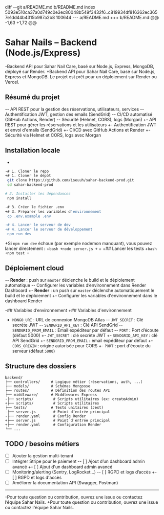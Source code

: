 diff --git a/README.md b/README.md
index 5093e510ca37a0d749c0e3ec80048b549f3432f6..c819934df816362ec3657e1dd44b4315b987a2b8 100644
--- a/README.md
+++ b/README.md
@@ -1,63 +1,72 @@
 # Sahar Nails – Backend (Node.js/Express)
 
-Backend API pour Sahar Nail Care, basé sur Node.js, Express, MongoDB, déployé sur Render.
+Backend API pour Sahar Nail Care, basé sur Node.js, Express et MongoDB. Le projet est prêt pour un déploiement sur Render ou Vercel.
 
 ## Résumé du projet
-- API REST pour la gestion des réservations, utilisateurs, services
-- Authentification JWT, gestion des emails (SendGrid)
-- CI/CD automatisé (GitHub Actions, Render)
-- Sécurité (Helmet, CORS), logs (Morgan)
+- API REST pour gérer les réservations et les utilisateurs
+- Authentification JWT et envoi d'emails (SendGrid)
+- CI/CD avec GitHub Actions et Render
+- Sécurité via Helmet et CORS, logs avec Morgan
 
 ## Installation locale
-
 ```bash
-# 1. Cloner le repo
+# 1. Cloner le dépôt
  git clone https://github.com/iseuuh/sahar-backend-prod.git
  cd sahar-backend-prod
 
 # 2. Installer les dépendances
  npm install
 
-# 3. Créer le fichier .env
+# 3. Préparer les variables d'environnement
  cp .env.example .env
 
-# 4. Lancer le serveur de dev
+# 4. Lancer le serveur de développement
  npm run dev
 ```
+Si `npm run dev` échoue (par exemple nodemon manquant), vous pouvez lancer directement :
+```bash
+node server.js
+```
+
+## Lancer les tests
+```bash
+npm test
+```
 
 ## Déploiement cloud
-- **Render** : push sur `master` déclenche le build et le déploiement automatique
-- Configurer les variables d’environnement dans Render Dashboard
+- **Render** : un push sur `master` déclenche automatiquement le build et le déploiement
+- Configurer les variables d'environnement dans le dashboard Render
 
-## Variables d’environnement
+## Variables d'environnement
 - `MONGO_URI` : URL de connexion MongoDB Atlas
-- `JWT_SECRET` : Clé secrète JWT
-- `SENDGRID_API_KEY` : Clé API SendGrid
-- `SENDGRID_FROM_EMAIL` : Email expéditeur par défaut
-- `PORT` : Port d’écoute (défaut 5000)
+- `JWT_SECRET` : clé secrète JWT
+- `SENDGRID_API_KEY` : clé API SendGrid
+- `SENDGRID_FROM_EMAIL` : email expéditeur par défaut
+- `CORS_ORIGIN` : origine autorisée pour CORS
+- `PORT` : port d'écoute du serveur (défaut `5000`)
 
 ## Structure des dossiers
 ```
 backend/
 ├── controllers/     # Logique métier (réservations, auth, ...)
 ├── models/          # Schémas Mongoose
 ├── routes/          # Définition des routes API
 ├── middleware/      # Middlewares Express
-├── scripts/         # Scripts utilitaires (ex: createAdmin)
+├── scripts/         # Scripts utilitaires
 ├── tests/           # Tests unitaires (Jest)
-├── server.js        # Point d’entrée principal
-├── render.yaml      # Config Render
+├── server.js        # Point d'entrée principal
+├── render.yaml      # Configuration Render
 └── ...
 ```
 
 ## TODO / besoins métiers
 - [ ] Ajouter la gestion multi-tenant
 - [ ] Intégrer Stripe pour le paiement
-- [ ] Ajout d’un dashboard admin avancé
+- [ ] Ajout d'un dashboard admin avancé
 - [ ] Monitoring/alerting (Sentry, LogRocket...)
-- [ ] RGPD et logs d’accès
+- [ ] RGPD et logs d'accès
 - [ ] Améliorer la documentation API (Swagger, Postman)
 
 ---
 
-Pour toute question ou contribution, ouvrez une issue ou contactez l’équipe Sahar Nails. 
+Pour toute question ou contribution, ouvrez une issue ou contactez l'équipe Sahar Nails.
